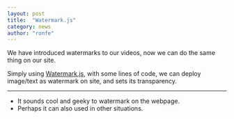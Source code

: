 ```yaml
---
layout: post
title:  "Watermark.js"
category: news
author: "ronfe"
---
```


We have introduced watermarks to our videos, now we can do the same thing on our site.  

Simply using [Watermark.js](http://brianium.github.io/watermarkjs/ ), with some lines of code, we can deploy image/text as watermark on site, and sets its transparency.

---

* It sounds cool and geeky to watermark on the webpage.
* Perhaps it can also used in other situations.
